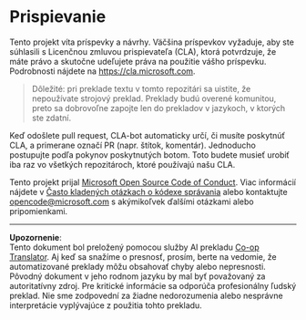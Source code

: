<!--
CO_OP_TRANSLATOR_METADATA:
{
  "original_hash": "977ec5266dfd78ad1ce2bd8d46fccbda",
  "translation_date": "2025-09-05T15:05:29+00:00",
  "source_file": "CONTRIBUTING.md",
  "language_code": "sk"
}
-->
# Prispievanie

Tento projekt víta príspevky a návrhy. Väčšina príspevkov vyžaduje, aby ste súhlasili s Licenčnou zmluvou prispievateľa (CLA), ktorá potvrdzuje, že máte právo a skutočne udeľujete práva na použitie vášho príspevku. Podrobnosti nájdete na https://cla.microsoft.com.

> Dôležité: pri preklade textu v tomto repozitári sa uistite, že nepoužívate strojový preklad. Preklady budú overené komunitou, preto sa dobrovoľne zapojte len do prekladov v jazykoch, v ktorých ste zdatní.

Keď odošlete pull request, CLA-bot automaticky určí, či musíte poskytnúť CLA, a primerane označí PR (napr. štítok, komentár). Jednoducho postupujte podľa pokynov poskytnutých botom. Toto budete musieť urobiť iba raz vo všetkých repozitároch, ktoré používajú našu CLA.

Tento projekt prijal [Microsoft Open Source Code of Conduct](https://opensource.microsoft.com/codeofconduct/).
Viac informácií nájdete v [Často kladených otázkach o kódexe správania](https://opensource.microsoft.com/codeofconduct/faq/)
alebo kontaktujte [opencode@microsoft.com](mailto:opencode@microsoft.com) s akýmikoľvek ďalšími otázkami alebo pripomienkami.

---

**Upozornenie**:  
Tento dokument bol preložený pomocou služby AI prekladu [Co-op Translator](https://github.com/Azure/co-op-translator). Aj keď sa snažíme o presnosť, prosím, berte na vedomie, že automatizované preklady môžu obsahovať chyby alebo nepresnosti. Pôvodný dokument v jeho rodnom jazyku by mal byť považovaný za autoritatívny zdroj. Pre kritické informácie sa odporúča profesionálny ľudský preklad. Nie sme zodpovední za žiadne nedorozumenia alebo nesprávne interpretácie vyplývajúce z použitia tohto prekladu.